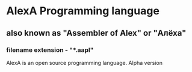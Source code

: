 # AlexA Programming language
## also known as "Assembler of Alex" or "Алёха"
###   filename extension  - "*.aapl"
AlexA is an open source programming language.
Alpha version  